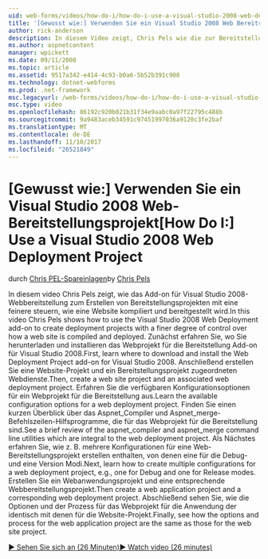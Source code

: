 ```yaml
---
uid: web-forms/videos/how-do-i/how-do-i-use-a-visual-studio-2008-web-deployment-project
title: '[Gewusst wie:] Verwenden Sie ein Visual Studio 2008 Web Bereitstellungsprojekt | Microsoft Docs'
author: rick-anderson
description: In diesem Video zeigt, Chris Pels wie die zur Bereitstellung von Visual Studio 2008-Add-On-Bereitstellungsprojekte mit steuern, wie eine feinere erstellen...
ms.author: aspnetcontent
manager: wpickett
ms.date: 09/11/2008
ms.topic: article
ms.assetid: 9517a342-e414-4c93-b0a6-5b52b391c908
ms.technology: dotnet-webforms
ms.prod: .net-framework
msc.legacyurl: /web-forms/videos/how-do-i/how-do-i-use-a-visual-studio-2008-web-deployment-project
msc.type: video
ms.openlocfilehash: 86192c920b021b31f34e9aabc0a97f22795c488b
ms.sourcegitcommit: 9a9483aceb34591c97451997036a9120c3fe2baf
ms.translationtype: MT
ms.contentlocale: de-DE
ms.lasthandoff: 11/10/2017
ms.locfileid: "26521849"
---
```

<a name="how-do-i-use-a-visual-studio-2008-web-deployment-project"></a><span data-ttu-id="ac657-103">[Gewusst wie:] Verwenden Sie ein Visual Studio 2008 Web-Bereitstellungsprojekt</span><span class="sxs-lookup"><span data-stu-id="ac657-103">[How Do I:] Use a Visual Studio 2008 Web Deployment Project</span></span>
====================
<span data-ttu-id="ac657-104">durch [Chris PEL-Spareinlagen](https://twitter.com/chrispels)</span><span class="sxs-lookup"><span data-stu-id="ac657-104">by [Chris Pels](https://twitter.com/chrispels)</span></span>

<span data-ttu-id="ac657-105">In diesem video Chris Pels zeigt, wie das Add-on für Visual Studio 2008-Webbereitstellung zum Erstellen von Bereitstellungsprojekten mit eine feinere steuern, wie eine Website kompiliert und bereitgestellt wird.</span><span class="sxs-lookup"><span data-stu-id="ac657-105">In this video Chris Pels shows how to use the Visual Studio 2008 Web Deployment add-on to create deployment projects with a finer degree of control over how a web site is compiled and deployed.</span></span> <span data-ttu-id="ac657-106">Zunächst erfahren Sie, wo Sie herunterladen und installieren das Webprojekt für die Bereitstellung Add-on für Visual Studio 2008.</span><span class="sxs-lookup"><span data-stu-id="ac657-106">First, learn where to download and install the Web Deployment Project add-on for Visual Studio 2008.</span></span> <span data-ttu-id="ac657-107">Anschließend erstellen Sie eine Website-Projekt und ein Bereitstellungsprojekt zugeordneten Webdienste.</span><span class="sxs-lookup"><span data-stu-id="ac657-107">Then, create a web site project and an associated web deployment project.</span></span> <span data-ttu-id="ac657-108">Erfahren Sie die verfügbaren Konfigurationsoptionen für ein Webprojekt für die Bereitstellung aus.</span><span class="sxs-lookup"><span data-stu-id="ac657-108">Learn the available configuration options for a web deployment project.</span></span> <span data-ttu-id="ac657-109">Finden Sie einen kurzen Überblick über das Aspnet\_Compiler und Aspnet\_merge-Befehlszeilen-Hilfsprogramme, die für das Webprojekt für die Bereitstellung sind.</span><span class="sxs-lookup"><span data-stu-id="ac657-109">See a brief review of the aspnet\_compiler and aspnet\_merge command line utilities which are integral to the web deployment project.</span></span> <span data-ttu-id="ac657-110">Als Nächstes erfahren Sie, wie z. B. mehrere Konfigurationen für eine Web-Bereitstellungsprojekt erstellen enthalten, von denen eine für die Debug- und eine Version Modi.</span><span class="sxs-lookup"><span data-stu-id="ac657-110">Next, learn how to create multiple configurations for a web deployment project, e.g., one for Debug and one for Release modes.</span></span> <span data-ttu-id="ac657-111">Erstellen Sie ein Webanwendungsprojekt und eine entsprechende Webbereitstellungsprojekt.</span><span class="sxs-lookup"><span data-stu-id="ac657-111">Then create a web application project and a corresponding web deployment project.</span></span> <span data-ttu-id="ac657-112">Abschließend sehen Sie, wie die Optionen und der Prozess für das Webprojekt für die Anwendung der identisch mit denen für die Website-Projekt.</span><span class="sxs-lookup"><span data-stu-id="ac657-112">Finally, see how the options and process for the web application project are the same as those for the web site project.</span></span>

[<span data-ttu-id="ac657-113">&#9654; Sehen Sie sich an (26 Minuten)</span><span class="sxs-lookup"><span data-stu-id="ac657-113">&#9654; Watch video (26 minutes)</span></span>](https://channel9.msdn.com/Blogs/ASP-NET-Site-Videos/how-do-i-use-a-visual-studio-2008-web-deployment-project)
